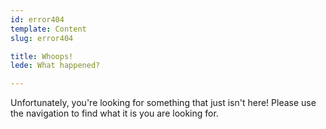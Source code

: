 ```yaml
---
id: error404
template: Content
slug: error404

title: Whoops!
lede: What happened?

---
```


Unfortunately, you're looking for something that just isn't here! Please use the navigation to find what it is you are looking for.
